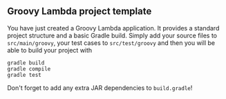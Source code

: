 Groovy Lambda project template
------------------------------

You have just created a Groovy Lambda application. It provides a standard
project structure and a basic Gradle build. Simply add your source files
to `src/main/groovy`, your test cases to `src/test/groovy` and then you will
be able to build your project with

    gradle build
    gradle compile
    gradle test

Don't forget to add any extra JAR dependencies to `build.gradle`!
